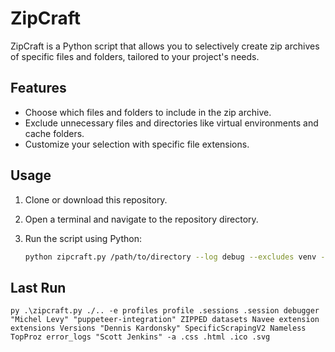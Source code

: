 # ZipCraft

ZipCraft is a Python script that allows you to selectively create zip archives of specific files and folders, tailored to your project's needs.

## Features

- Choose which files and folders to include in the zip archive.
- Exclude unnecessary files and directories like virtual environments and cache folders.
- Customize your selection with specific file extensions.

## Usage

1. Clone or download this repository.
2. Open a terminal and navigate to the repository directory.
3. Run the script using Python:

   ```sh
   python zipcraft.py /path/to/directory --log debug --excludes venv --includes .py .json .yaml

## Last Run
```
py .\zipcraft.py ./.. -e profiles profile .sessions .session debugger "Michel Levy" "puppeteer-integration" ZIPPED datasets Navee extension extensions Versions "Dennis Kardonsky" SpecificScrapingV2 Nameless TopProz error_logs "Scott Jenkins" -a .css .html .ico .svg
```